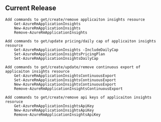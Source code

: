 ﻿<!--
    Please leave this section at the top of the change log.

    Changes for the current release should go under the section titled "Current Release", and should adhere to the following format:

    ## Current Release
    * Overview of change #1
        - Additional information about change #1
    * Overview of change #2
        - Additional information about change #2
        - Additional information about change #2
    * Overview of change #3
    * Overview of change #4
        - Additional information about change #4

    ## YYYY.MM.DD - Version X.Y.Z (Previous Release)
    * Overview of change #1
        - Additional information about change #1
-->
## Current Release
    Add commands to get/create/remove applicaiton insights resource
        Get-AzureRmApplicationInsights 
        New-AzureRmApplicationInsights
        Remove-AzureRmApplicationInsights

    Add commands to get/update pricing/daily cap of applicaiton insights resource        
        Get-AzureRmApplicationInsights -IncludeDailyCap
        Set-AzureRmApplicationInsightsPricingPlan
        Set-AzureRmApplicationInsightsDailyCap

    Add commands to get/create/update/remove continuous export of applicaiton insights resource
		Get-AzureRmApplicationInsightsContinuousExport
		Set-AzureRmApplicationInsightsContinuousExport
		New-AzureRmApplicationInsightsContinuousExport
		Remove-AzureRmApplicationInsightsContinuousExport
    
    Add commands to get/create/remove api keys of applicaiton insights resoruce
		Get-AzureRmApplicationInsightsApiKey
		New-AzureRmApplicationInsightsApiKey
		Remove-AzureRmApplicationInsightsApiKey

